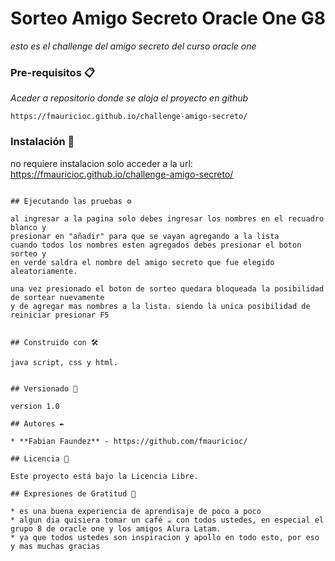 # Sorteo Amigo Secreto Oracle One G8

_esto es el challenge del amigo secreto del curso oracle one_


### Pre-requisitos 📋

_Aceder a repositorio donde se aloja el proyecto en github_

```https://fmauricioc.github.io/challenge-amigo-secreto/```

### Instalación 🔧

no requiere instalacion solo acceder a la url: https://fmauricioc.github.io/challenge-amigo-secreto/
```

## Ejecutando las pruebas ⚙️

al ingresar a la pagina solo debes ingresar los nombres en el recuadro blanco y
presionar en "añadir" para que se vayan agregando a la lista
cuando todos los nombres esten agregados debes presionar el boton sorteo y
en verde saldra el nombre del amigo secreto que fue elegido aleatoriamente.

una vez presionado el boton de sorteo quedara bloqueada la posibilidad de sortear nuevamente
y de agregar mas nombres a la lista. siendo la unica posibilidad de reiniciar presionar F5


## Construido con 🛠️

java script, css y html.


## Versionado 📌

version 1.0

## Autores ✒️

* **Fabian Faundez** - https://github.com/fmauricioc/

## Licencia 📄

Este proyecto está bajo la Licencia Libre.

## Expresiones de Gratitud 🎁

* es una buena experiencia de aprendisaje de poco a poco
* algun dia quisiera tomar un café ☕ con todos ustedes, en especial el grupo 8 de oracle one y los amigos Alura Latam. 
* ya que todos ustedes son inspiracion y apollo en todo esto, por eso y mas muchas gracias

